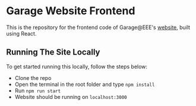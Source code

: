 # Garage Website Frontend

This is the repository for the frontend code of Garage@EEE's [website](https://garage-eee.com/), built using React.

## Running The Site Locally

To get started running this locally, follow the steps below:

- Clone the repo
- Open the terminal in the root folder and type `npm install`
- Run `npm run start`
- Website should be running on `localhost:3000`
